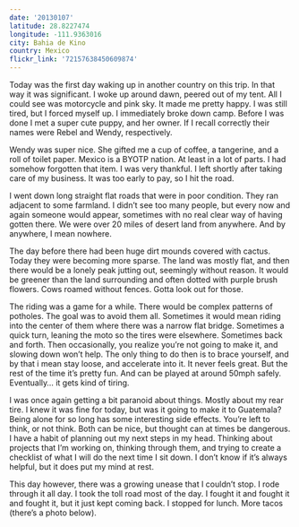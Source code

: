 ```yaml
---
date: '20130107'
latitude: 28.8227474
longitude: -111.9363016
city: Bahia de Kino
country: Mexico
flickr_link: '72157638450609874'
---
```


Today was the first day waking up in another country on this trip. In that way it was significant. I woke up around dawn, peered out of my tent. All I could see was motorcycle and pink sky. It made me pretty happy. I was still tired, but I forced myself up. I immediately broke down camp. Before I was done I met a super cute puppy, and her owner. If I recall correctly their names were Rebel and Wendy, respectively.

Wendy was super nice. She gifted me a cup of coffee, a tangerine, and a roll of toilet paper. Mexico is a BYOTP nation. At least in a lot of parts. I had somehow forgotten that item. I was very thankful. I left shortly after taking care of my business. It was too early to pay, so I hit the road.

I went down long straight flat roads that were in poor condition. They ran adjacent to some farmland. I didn’t see too many people, but every now and again someone would appear, sometimes with no real clear way of having gotten there. We were over 20 miles of desert land from anywhere. And by anywhere, I mean nowhere.

The day before there had been huge dirt mounds covered with cactus. Today they were becoming more sparse. The land was mostly flat, and then there would be a lonely peak jutting out, seemingly without  reason. It would be greener than the land surrounding  and often dotted with purple brush flowers. Cows roamed without fences. Gotta look out for those.

The riding was a game for a while. There would be complex patterns of potholes. The goal was to avoid them all. Sometimes it would mean riding into the center of them where there was a narrow flat bridge. Sometimes a quick turn, leaning the moto so the tires were elsewhere. Sometimes back and forth. Then occasionally, you realize you’re not going to make it, and slowing down won’t help. The only thing to do then is to brace yourself, and by that i mean stay loose, and accelerate into it. It never feels great. But the rest of the time it’s pretty fun. And can be played at around 50mph safely. Eventually… it gets kind of tiring.

I was once again getting a bit paranoid about things. Mostly about my rear tire. I knew it was fine for today, but was it going to make it to Guatemala? Being alone for so long has some interesting side effects. You’re left to think, or not think. Both can be nice, but thought can at times be dangerous. I have a habit of planning out my next steps in my head. Thinking about projects that I’m working on, thinking through them, and trying to create a checklist of what I will do the next time I sit down. I don’t know if it’s always helpful, but it does put my mind at rest.

This day however, there was a growing unease that I couldn’t stop. I rode through it all day. I took the toll road most of the day. I fought it and fought it and fought it, but it just kept coming back. I stopped for lunch. More tacos (there’s a photo below).
